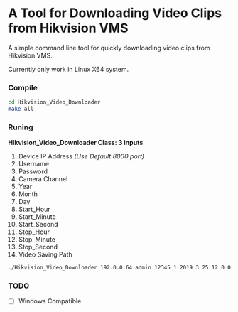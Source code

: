 # A Tool for Downloading Video Clips from Hikvision VMS
A simple command line tool for quickly downloading video clips from Hikvision VMS. 

Currently only work in Linux X64 system.

### Compile
``` bash
cd Hikvision_Video_Downloader
make all
```

### Runing
__Hikvision_Video_Downloader Class: 3 inputs__
1. Device IP Address _(Use Default 8000 port)_
2. Username
3. Password
4. Camera Channel
5. Year
6. Month
7. Day
8. Start_Hour
9. Start_Minute
10. Start_Second
11. Stop_Hour
12. Stop_Minute
13. Stop_Second
14. Video Saving Path
``` bash
./Hikvision_Video_Downloader 192.0.0.64 admin 12345 1 2019 3 25 12 0 0 12 5 0 ./test.mp4
```

### TODO
- [ ] Windows Compatible
